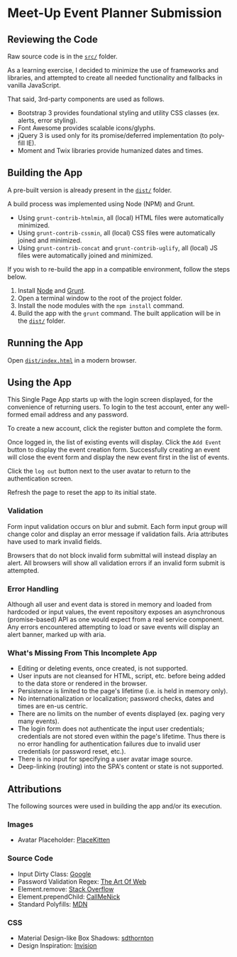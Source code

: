 # Meet-Up Event Planner Submission

## Reviewing the Code

Raw source code is in the [`src/`](src/) folder.

As a learning exercise, I decided to minimize the use of frameworks and libraries, and attempted to create all needed functionality and fallbacks in vanilla JavaScript.

That said, 3rd-party components are used as follows.
- Bootstrap 3 provides foundational styling and utility CSS classes (ex. alerts, error styling).
- Font Awesome provides scalable icons/glyphs.
- jQuery 3 is used only for its promise/deferred implementation (to poly-fill IE).
- Moment and Twix libraries provide humanized dates and times.

## Building the App

A pre-built version is already present in the [`dist/`](dist/) folder.

A build process was implemented using Node (NPM) and Grunt.

- Using `grunt-contrib-htmlmin`, all (local) HTML files were automatically minimized.
- Using `grunt-contrib-cssmin`, all (local) CSS files were automatically joined and minimized.
- Using `grunt-contrib-concat` and `grunt-contrib-uglify`, all (local) JS files were automatically joined and minimized.

If you wish to re-build the app in a compatible environment, follow the steps below.

1. Install [Node](https://nodejs.org/en/download/) and  [Grunt](http://gruntjs.com/installing-grunt).
2. Open a terminal window to the root of the project folder.
3. Install the node modules with the `npm install` command.
4. Build the app with the `grunt` command. The built application will be in the [`dist/`](dist/) folder.

## Running the App

Open [`dist/index.html`](dist/index.html) in a modern browser.

## Using the App

This Single Page App starts up with the login screen displayed, for the convenience of returning users.
To login to the test account, enter any well-formed email address and any password.

To create a new account, click the register button and complete the form.

Once logged in, the list of existing events will display.
Click the `Add Event` button to display the event creation form.
Successfully creating an event will close the event form and display the new event first in the list of events.

Click the `log out` button next to the user avatar to return to the authentication screen.

Refresh the page to reset the app to its initial state.

### Validation

Form input validation occurs on blur and submit.
Each form input group will change color and display an error message if validation fails.
Aria attributes have used to mark invalid fields.

Browsers that do not block invalid form submittal will instead display an alert.
All browsers will show all validation errors if an invalid form submit is attempted.

### Error Handling

Although all user and event data is stored in memory and loaded from hardcoded or input values, the event repository exposes an asynchronous (promise-based) API as one would expect from a real service component.
Any errors encountered attempting to load or save events will display an alert banner, marked up with aria.

### What's Missing From This Incomplete App

- Editing or deleting events, once created, is not supported.
- User inputs are not cleansed for HTML, script, etc. before being added to the data store or rendered in the browser.
- Persistence is limited to the page's lifetime (i.e. is held in memory only).
- No internationalization or localization; password checks, dates and times are en-us centric.
- There are no limits on the number of events displayed (ex. paging very many events).
- The login form does not authenticate the input user credentials; credentials are not stored even within the page's lifetime. Thus there is no error handling for authentication failures due to invalid user credentials (or password reset, etc.).
- There is no input for specifying a user avatar image source.
- Deep-linking (routing) into the SPA's content or state is not supported.

## Attributions

The following sources were used in building the app and/or its execution.

### Images

- Avatar Placeholder: [PlaceKitten](http://placekitten.com)

### Source Code

- Input Dirty Class:  [Google](https://developers.google.com/web/fundamentals/design-and-ui/input/forms/provide-real-time-validation?hl=en)
- Password Validation Regex: [The Art Of Web](http://www.the-art-of-web.com/javascript/validate-password/)
- Element.remove: [Stack Overflow](http://stackoverflow.com/questions/3387427/remove-element-by-id)
- Element.prependChild: [CallMeNick](http://callmenick.com/post/prepend-child-javascript)
- Standard Polyfills: [MDN](https://developer.mozilla.org)

### CSS

- Material Design-like Box Shadows: [sdthornton](https://codepen.io/sdthornton/pen/wBZdXq)
- Design Inspiration: [Invision](https://www.invisionapp.com/relate)
